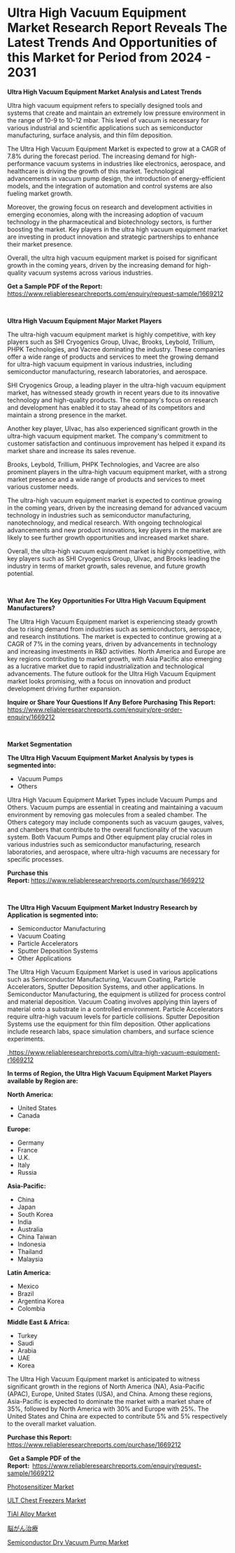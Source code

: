 <p><h1>Ultra High Vacuum Equipment Market Research Report Reveals The Latest Trends And Opportunities of this Market for Period from 2024 - 2031</h1></p><p><strong>Ultra High Vacuum Equipment Market Analysis and Latest Trends</strong></p>
<p><p>Ultra high vacuum equipment refers to specially designed tools and systems that create and maintain an extremely low pressure environment in the range of 10-9 to 10-12 mbar. This level of vacuum is necessary for various industrial and scientific applications such as semiconductor manufacturing, surface analysis, and thin film deposition.</p><p>The Ultra High Vacuum Equipment Market is expected to grow at a CAGR of 7.8% during the forecast period. The increasing demand for high-performance vacuum systems in industries like electronics, aerospace, and healthcare is driving the growth of this market. Technological advancements in vacuum pump design, the introduction of energy-efficient models, and the integration of automation and control systems are also fueling market growth.</p><p>Moreover, the growing focus on research and development activities in emerging economies, along with the increasing adoption of vacuum technology in the pharmaceutical and biotechnology sectors, is further boosting the market. Key players in the ultra high vacuum equipment market are investing in product innovation and strategic partnerships to enhance their market presence.</p><p>Overall, the ultra high vacuum equipment market is poised for significant growth in the coming years, driven by the increasing demand for high-quality vacuum systems across various industries.</p></p>
<p><strong>Get a Sample PDF of the Report:&nbsp;</strong> <a href="https://www.reliableresearchreports.com/enquiry/request-sample/1669212">https://www.reliableresearchreports.com/enquiry/request-sample/1669212</a></p>
<p>&nbsp;</p>
<p><strong>Ultra High Vacuum Equipment Major Market Players</strong></p>
<p><p>The ultra-high vacuum equipment market is highly competitive, with key players such as SHI Cryogenics Group, Ulvac, Brooks, Leybold, Trillium, PHPK Technologies, and Vacree dominating the industry. These companies offer a wide range of products and services to meet the growing demand for ultra-high vacuum equipment in various industries, including semiconductor manufacturing, research laboratories, and aerospace.</p><p>SHI Cryogenics Group, a leading player in the ultra-high vacuum equipment market, has witnessed steady growth in recent years due to its innovative technology and high-quality products. The company's focus on research and development has enabled it to stay ahead of its competitors and maintain a strong presence in the market.</p><p>Another key player, Ulvac, has also experienced significant growth in the ultra-high vacuum equipment market. The company's commitment to customer satisfaction and continuous improvement has helped it expand its market share and increase its sales revenue.</p><p>Brooks, Leybold, Trillium, PHPK Technologies, and Vacree are also prominent players in the ultra-high vacuum equipment market, with a strong market presence and a wide range of products and services to meet various customer needs.</p><p>The ultra-high vacuum equipment market is expected to continue growing in the coming years, driven by the increasing demand for advanced vacuum technology in industries such as semiconductor manufacturing, nanotechnology, and medical research. With ongoing technological advancements and new product innovations, key players in the market are likely to see further growth opportunities and increased market share.</p><p>Overall, the ultra-high vacuum equipment market is highly competitive, with key players such as SHI Cryogenics Group, Ulvac, and Brooks leading the industry in terms of market growth, sales revenue, and future growth potential.</p></p>
<p>&nbsp;</p>
<p><strong>What Are The Key Opportunities For Ultra High Vacuum Equipment Manufacturers?</strong></p>
<p><p>The Ultra High Vacuum Equipment market is experiencing steady growth due to rising demand from industries such as semiconductors, aerospace, and research institutions. The market is expected to continue growing at a CAGR of 7% in the coming years, driven by advancements in technology and increasing investments in R&D activities. North America and Europe are key regions contributing to market growth, with Asia Pacific also emerging as a lucrative market due to rapid industrialization and technological advancements. The future outlook for the Ultra High Vacuum Equipment market looks promising, with a focus on innovation and product development driving further expansion.</p></p>
<p><strong>Inquire or Share Your Questions If Any Before Purchasing This Report:</strong> <a href="https://www.reliableresearchreports.com/enquiry/pre-order-enquiry/1669212">https://www.reliableresearchreports.com/enquiry/pre-order-enquiry/1669212</a></p>
<p>&nbsp;</p>
<p><strong>Market Segmentation</strong></p>
<p><strong>The Ultra High Vacuum Equipment Market Analysis by types is segmented into:</strong></p>
<p><ul><li>Vacuum Pumps</li><li>Others</li></ul></p>
<p><p>Ultra High Vacuum Equipment Market Types include Vacuum Pumps and Others. Vacuum pumps are essential in creating and maintaining a vacuum environment by removing gas molecules from a sealed chamber. The Others category may include components such as vacuum gauges, valves, and chambers that contribute to the overall functionality of the vacuum system. Both Vacuum Pumps and Other equipment play crucial roles in various industries such as semiconductor manufacturing, research laboratories, and aerospace, where ultra-high vacuums are necessary for specific processes.</p></p>
<p><strong>Purchase this Report:&nbsp;</strong><a href="https://www.reliableresearchreports.com/purchase/1669212">https://www.reliableresearchreports.com/purchase/1669212</a></p>
<p>&nbsp;</p>
<p><strong>The Ultra High Vacuum Equipment Market Industry Research by Application is segmented into:</strong></p>
<p><ul><li>Semiconductor Manufacturing</li><li>Vacuum Coating</li><li>Particle Accelerators</li><li>Sputter Deposition Systems</li><li>Other Applications</li></ul></p>
<p><p>The Ultra High Vacuum Equipment Market is used in various applications such as Semiconductor Manufacturing, Vacuum Coating, Particle Accelerators, Sputter Deposition Systems, and other applications. In Semiconductor Manufacturing, the equipment is utilized for process control and material deposition. Vacuum Coating involves applying thin layers of material onto a substrate in a controlled environment. Particle Accelerators require ultra-high vacuum levels for particle collisions. Sputter Deposition Systems use the equipment for thin film deposition. Other applications include research labs, space simulation chambers, and surface science experiments.</p></p>
<p><a href="https://www.reliableresearchreports.com/ultra-high-vacuum-equipment-r1669212">&nbsp;https://www.reliableresearchreports.com/ultra-high-vacuum-equipment-r1669212</a></p>
<p><strong>In terms of Region, the Ultra High Vacuum Equipment Market Players available by Region are:</strong></p>
<p>
    <p> <strong> North America: </strong>
        <ul>
            <li>United States</li>
            <li>Canada</li>
        </ul>
        </p> 
    <p> <strong> Europe: </strong>
        <ul>
            <li>Germany</li>
            <li>France</li>
            <li>U.K.</li>
            <li>Italy</li>
            <li>Russia</li>
        </ul>
        </p> 
    <p> <strong> Asia-Pacific: </strong>
        <ul>
            <li>China</li>
            <li>Japan</li>
            <li>South Korea</li>
            <li>India</li>
            <li>Australia</li>
            <li>China Taiwan</li>
            <li>Indonesia</li>
            <li>Thailand</li>
            <li>Malaysia</li>
        </ul>
        </p> 
    <p> <strong> Latin America: </strong>
        <ul>
            <li>Mexico</li>
            <li>Brazil</li>
            <li>Argentina Korea</li>
            <li>Colombia</li>
        </ul>
        </p> 
    <p> <strong> Middle East & Africa: </strong>
        <ul>
            <li>Turkey</li>
            <li>Saudi</li>
            <li>Arabia</li>
            <li>UAE</li>
            <li>Korea</li>
        </ul>
    </p>
    </p>
<p><p>The Ultra High Vacuum Equipment market is anticipated to witness significant growth in the regions of North America (NA), Asia-Pacific (APAC), Europe, United States (USA), and China. Among these regions, Asia-Pacific is expected to dominate the market with a market share of 35%, followed by North America with 30% and Europe with 25%. The United States and China are expected to contribute 5% and 5% respectively to the overall market valuation.</p></p>
<p><strong>Purchase this Report: </strong><a href="https://www.reliableresearchreports.com/purchase/1669212">https://www.reliableresearchreports.com/purchase/1669212</a></p>
<p>&nbsp;<strong>Get a Sample PDF of the Report:&nbsp;&nbsp;</strong><a href="https://www.reliableresearchreports.com/enquiry/request-sample/1669212">https://www.reliableresearchreports.com/enquiry/request-sample/1669212</a></p>
<p><strong></strong></p>
<p><p><a href="https://issuu.com/reportprime-2/docs/photosensitizer-market-size-2030.pptx">Photosensitizer Market</a></p><p><a href="https://www.linkedin.com/pulse/ult-chest-freezers-market-analysis-examines-its-scope-growth-lhyhf?trackingId=XL8ed5LvgA0dlnrOUPXxzg%3D%3D">ULT Chest Freezers Market</a></p><p><a href="https://issuu.com/reportprime-2/docs/tial-alloy-market-size-2030.pptx">TiAl Alloy Market</a></p><p><a href="https://github.com/LeanneBruen2023/Market-Research-Report-List-1/blob/main/444518728550.md">脳がん治療</a></p><p><a href="https://www.linkedin.com/pulse/global-semiconductor-dry-vacuum-pump-market-types-applications-jacff?trackingId=paYq75Jn3Z4twgcFqL98zw%3D%3D">Semiconductor Dry Vacuum Pump Market</a></p></p>